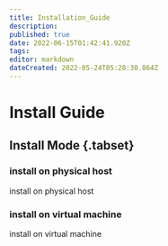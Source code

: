 ```yaml
---
title: Installation_Guide
description: 
published: true
date: 2022-06-15T01:42:41.920Z
tags: 
editor: markdown
dateCreated: 2022-05-24T05:28:30.864Z
---
```


# Install Guide
## Install Mode  {.tabset}
### install on physical host
install on physical host
### install on virtual machine
install on virtual machine
